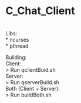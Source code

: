 # C_Chat_Client <br />
 <br />
Libs: <br />
    * ncurses <br />
    * pthread <br />

Building: <br />
    Client: <br />
       > Run qclientBuid.sh <br />
    Server: <br />
       > Run qserverBuild.sh <br />
    Both (Client + Server): <br />
       > Run buildBoth.sh <br />
